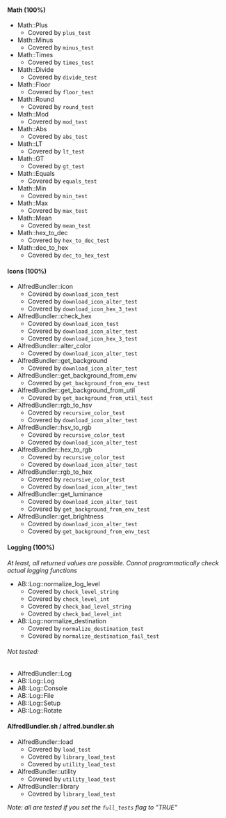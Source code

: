 #### Math (100%)

* Math::Plus
  * Covered by `plus_test`
* Math::Minus
  * Covered by `minus_test`
* Math::Times
  * Covered by `times_test`
* Math::Divide
  * Covered by `divide_test`
* Math::Floor
  * Covered by `floor_test`
* Math::Round
  * Covered by `round_test`
* Math::Mod
  * Covered by `mod_test`
* Math::Abs
  * Covered by `abs_test`
* Math::LT
  * Covered by `lt_test`
* Math::GT
  * Covered by `gt_test`
* Math::Equals
  * Covered by `equals_test`
* Math::Min
  * Covered by `min_test`
* Math::Max
  * Covered by `max_test`
* Math::Mean
  * Covered by `mean_test`
* Math::hex_to_dec
  * Covered by `hex_to_dec_test`
* Math::dec_to_hex
  * Covered by `dec_to_hex_test`

#### Icons (100%)

* AlfredBundler::icon
  * Covered by `download_icon_test`
  * Covered by `download_icon_alter_test`
  * Covered by `download_icon_hex_3_test`
* AlfredBundler::check_hex
  * Covered by `download_icon_test`
  * Covered by `download_icon_alter_test`
  * Covered by `download_icon_hex_3_test`
* AlfredBundler::alter_color
  * Covered by `download_icon_alter_test`
* AlfredBundler::get_background
  * Covered by `download_icon_alter_test`
* AlfredBundler::get_background_from_env
  * Covered by `get_background_from_env_test`
* AlfredBundler::get_background_from_util
  * Covered by `get_background_from_util_test`
* AlfredBundler::rgb_to_hsv
  * Covered by `recursive_color_test`
  * Covered by `download_icon_alter_test`
* AlfredBundler::hsv_to_rgb
  * Covered by `recursive_color_test`
  * Covered by `download_icon_alter_test`
* AlfredBundler::hex_to_rgb
  * Covered by `recursive_color_test`
  * Covered by `download_icon_alter_test`
* AlfredBundler::rgb_to_hex
  * Covered by `recursive_color_test`
  * Covered by `download_icon_alter_test`
* AlfredBundler::get_luminance
  * Covered by `download_icon_alter_test`
  * Covered by `get_background_from_env_test`
* AlfredBundler::get_brightness
  * Covered by `download_icon_alter_test`
  * Covered by `get_background_from_env_test`


#### Logging (100%)
_At least, all returned values are possible. Cannot programmatically check actual logging functions_

* AB::Log::normalize_log_level
  * Covered by `check_level_string`
  * Covered by `check_level_int`
  * Covered by `check_bad_level_string`
  * Covered by `check_bad_level_int`
* AB::Log::normalize_destination
  * Covered by `normalize_destination_test`
  * Covered by `normalize_destination_fail_test`

###### Not tested:
* AlfredBundler::Log
* AB::Log::Log
* AB::Log::Console
* AB::Log::File
* AB::Log::Setup
* AB::Log::Rotate



#### AlfredBundler.sh / alfred.bundler.sh

* AlfredBundler::load
  * Covered by `load_test`
  * Covered by `library_load_test`
  * Covered by `utility_load_test`
* AlfredBundler::utility
  * Covered by `utility_load_test`
* AlfredBundler::library
  * Covered by `library_load_test`

_Note: all are tested if you set the `full_tests` flag to "TRUE"_